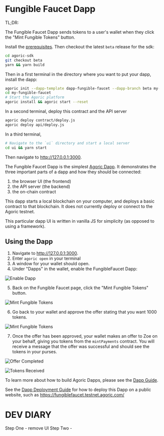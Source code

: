 # Fungible Faucet Dapp

TL;DR:

The Fungible Faucet Dapp sends tokens to a user's wallet when they
click the "Mint Fungible Tokens" button.

Install the [prerequisites](https://agoric.com/documentation/getting-started/before-using-agoric.html). Then checkout the latest `beta` release for the sdk:
```sh
cd agoric-sdk
git checkout beta
yarn && yarn build
```

Then in a first terminal in the directory where you want to put your dapp, install the dapp:
```sh
agoric init --dapp-template dapp-fungible-faucet --dapp-branch beta my-fungible-faucet
cd my-fungible-faucet
# Start the Agoric platform
agoric install && agoric start --reset
```

In a second terminal, deploy this contract and the API server
```sh
agoric deploy contract/deploy.js
agoric deploy api/deploy.js
```

In a third terminal, 
```sh
# Navigate to the `ui` directory and start a local server
cd ui && yarn start
```
Then navigate to http://127.0.0.1:3000.

The Fungible Faucet Dapp is the simplest [Agoric
Dapp](https://agoric.com/documentation/dapps/). It
demonstrates the three important parts of
a dapp and how they should be connected:
1. the browser UI (the frontend)
2. the API server (the backend)
3. the on-chain contract

This dapp starts a local
blockchain on your computer, and deploys a basic contract to that
blockchain. It does not currently deploy or connect to the Agoric testnet.

This particular dapp UI is written in vanilla JS for simplicity (as
opposed to using a framework).

## Using the Dapp

1. Navigate to http://127.0.0.1:3000.
2. Enter `agoric open` in your terminal
3. A window for your wallet should open.
4. Under "Dapps" in the wallet, enable the FungibleFaucet Dapp:

![Enable Dapp](./readme-assets/enable-dapp.png)

5. Back on the Fungible Faucet page, click the "Mint Fungible Tokens" button.

![Mint Fungible Tokens](./readme-assets/mint-button.png)

6. Go back to your wallet and approve the offer stating that you want
   1000 tokens. 

![Mint Fungible Tokens](./readme-assets/approve-offer.png) 

7. Once the offer has been approved, your wallet makes an offer to Zoe
   on your behalf, giving you tokens from the `mintPayments` contract.
   You will receive a message that the offer was successful and should
   see the tokens in your purses.

![Offer Completed](./readme-assets/offer-completed.png) 

![Tokens Received](./readme-assets/tokens-received.png) 

To learn more about how to build Agoric Dapps, please see the [Dapp Guide](https://agoric.com/documentation/dapps/).

See the [Dapp Deployment Guide](https://github.com/Agoric/agoric-sdk/wiki/Dapp-Deployment-Guide) for how to deploy this Dapp on a public website, such as https://fungiblefaucet.testnet.agoric.com/


# DEV DIARY
Step One - remove UI
Step Two - 